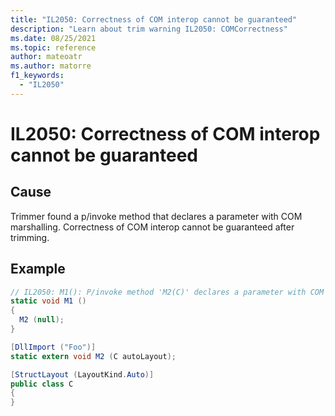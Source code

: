 ```yaml
---
title: "IL2050: Correctness of COM interop cannot be guaranteed"
description: "Learn about trim warning IL2050: COMCorrectness"
ms.date: 08/25/2021
ms.topic: reference
author: mateoatr
ms.author: matorre
f1_keywords:
  - "IL2050"
---
```

# IL2050: Correctness of COM interop cannot be guaranteed

## Cause

Trimmer found a p/invoke method that declares a parameter with COM marshalling.
Correctness of COM interop cannot be guaranteed after trimming.

## Example

```C#
// IL2050: M1(): P/invoke method 'M2(C)' declares a parameter with COM marshalling. Correctness of COM interop cannot be guaranteed after trimming. Interfaces and interface members might be removed.
static void M1 ()
{
  M2 (null);
}

[DllImport ("Foo")]
static extern void M2 (C autoLayout);

[StructLayout (LayoutKind.Auto)]
public class C
{
}
```

